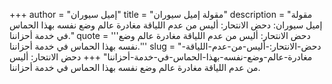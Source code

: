 +++
author = "إميل سيوران"
title = "مقولة إميل سيوران"
description = "مقولة إميل سيوران: دحض الانتحار: أليس من عدم اللياقة مغادرة عالم وضع نفسه بهذا الحماس في خدمة أحزاننا."
quote = '''دحض الانتحار: أليس من عدم اللياقة مغادرة عالم وضع نفسه بهذا الحماس في خدمة أحزاننا.'''
slug = "دحض-الانتحار:-أليس-من-عدم-اللياقة-مغادرة-عالم-وضع-نفسه-بهذا-الحماس-في-خدمة-أحزاننا"
+++
دحض الانتحار: أليس من عدم اللياقة مغادرة عالم وضع نفسه بهذا الحماس في خدمة أحزاننا.

